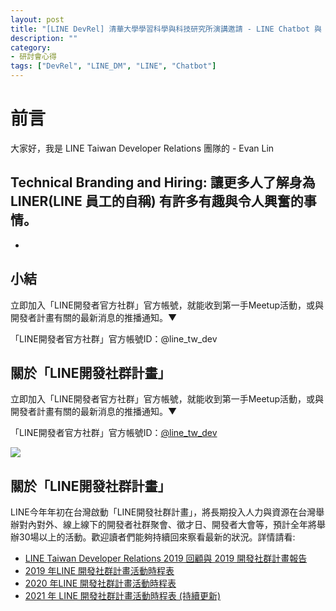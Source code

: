 ```yaml
---
layout: post
title: "[LINE DevRel] 清華大學學習科學與科技研究所演講邀請 - LINE Chatbot 與 LINE 區塊鏈之應用設計與趨勢"
description: ""
category: 
- 研討會心得
tags: ["DevRel", "LINE_DM", "LINE", "Chatbot"]
---
```


<script async class="speakerdeck-embed" data-slide="1" data-id="ad721201af124c62b35ef111a1a81374" data-ratio="1.77777777777778" src="//speakerdeck.com/assets/embed.js"></script>



# 前言

大家好，我是 LINE Taiwan Developer Relations 團隊的  - Evan Lin






##  Technical Branding and Hiring:  讓更多人了解身為 LINER(LINE 員工的自稱) 有許多有趣與令人興奮的事情。

<script async class="speakerdeck-embed" data-slide="15" data-id="ad721201af124c62b35ef111a1a81374" data-ratio="1.77777777777778" src="//speakerdeck.com/assets/embed.js"></script>

- 


## 小結





立即加入「LINE開發者官方社群」官方帳號，就能收到第一手Meetup活動，或與開發者計畫有關的最新消息的推播通知。▼

「LINE開發者官方社群」官方帳號ID：@line_tw_dev

## 關於「LINE開發社群計畫」

立即加入「LINE開發者官方社群」官方帳號，就能收到第一手Meetup活動，或與開發者計畫有關的最新消息的推播通知。▼

「LINE開發者官方社群」官方帳號ID：[@line_tw_dev](https://lin.ee/s5RsZHo)

![](http://www.evanlin.com/images/2020/line-tw-dev-qr.png)

## 關於「LINE開發社群計畫」

LINE今年年初在台灣啟動「LINE開發社群計畫」，將長期投入人力與資源在台灣舉辦對內對外、線上線下的開發者社群聚會、徵才日、開發者大會等，預計全年將舉辦30場以上的活動。歡迎讀者們能夠持續回來察看最新的狀況。詳情請看:

- [LINE Taiwan Developer Relations 2019 回顧與 2019 開發社群計畫報告](https://engineering.linecorp.com/zh-hant/blog/line-taiwan-developer-relations-2019/)
- [2019 年LINE 開發社群計畫活動時程表](https://engineering.linecorp.com/zh-hant/blog/line-taiwan-developer-relations-2019-plan/)
- [2020 年LINE 開發社群計畫活動時程表](https://engineering.linecorp.com/zh-hant/blog/2020-line-tw-devrel/)
- [2021 年 LINE 開發社群計畫活動時程表 (持續更新)](https://engineering.linecorp.com/zh-hant/blog/2021-line-tw-devrel/)